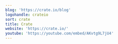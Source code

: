 ```yaml
---
blog: 'https://crate.io/blog'
logohandle: crateio
sort: crate
title: Crate
website: 'https://crate.io/'
youtube: 'https://youtube.com/embed/AKvtg9L7jU4'
---
```

